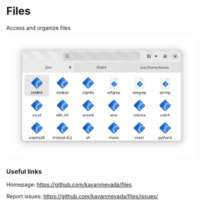 # Files

Access and organize files


![screenshot](https://github.com/kavanmevada/files/raw/master/screenshot.png)


### Useful links

Homepage: https://github.com/kavanmevada/files

Report issues: https://github.com/kavanmevada/files/issues/
